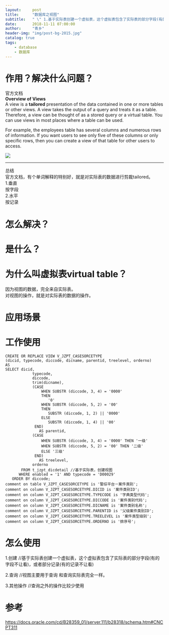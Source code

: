 ```yaml
---
layout:     post
title:      "数据库之视图"
subtitle:   " \" 1.基于实际表创建一个虚拟表，这个虚拟表包含了实际表的部分字段(有的字段不让看)，或者部分记录(有的记录不让看) 2.视图的数据，完全来自实际表。对视图的操作，就是对实际表的数据的操作。\""
date:       2018-11-11 07:00:00
author:     "青乡"
header-img: "img/post-bg-2015.jpg"
catalog: true
tags:
    - database
    - 数据库
---
```



# 作用？解决什么问题？
官方文档   
**Overview of Views**   
A view is a **tailored** presentation of the data contained in one or more tables or other views. A view takes the output of a query and treats it as a table. Therefore, a view can be thought of as a stored query or a virtual table. You can use views in most places where a table can be used.

For example, the employees table has several columns and numerous rows of information. If you want users to see only five of these columns or only specific rows, then you can create a view of that table for other users to access.


![](https://user-gold-cdn.xitu.io/2018/12/8/1678bc1edd583d9f?w=651&h=320&f=gif&s=16270)

---
总结   
官方文档，有个单词解释的特别好，就是对实际表的数据进行剪裁tailored。  
1.垂直  
按字段   
2.水平  
按记录

# 怎么解决？

# 是什么？

# 为什么叫虚拟表virtual table？
因为视图的数据，完全来自实际表。  
对视图的操作，就是对实际表的数据的操作。

# 应用场景

# 工作使用

```
CREATE OR REPLACE VIEW V_JZPT_CASESORCETYPE
(dicid, typecode, diccode, dicname, parentid, treelevel, orderno)
AS
SELECT dicid,
            typecode,
            diccode,
            trim(dicname),
            (CASE
                WHEN SUBSTR (diccode, 3, 4) = '0000'
                THEN
                   '0'
                WHEN SUBSTR (diccode, 5, 2) = '00'
                THEN
                   SUBSTR (diccode, 1, 2) || '0000'
                ELSE
                   SUBSTR (diccode, 1, 4) || '00'
             END)
               AS parentid,
            (CASE
                WHEN SUBSTR (diccode, 3, 4) = '0000' THEN '一级'
                WHEN SUBSTR (diccode, 5, 2) = '00' THEN '二级'
                ELSE '三级'
             END)
               AS treelevel,
            orderno
       FROM t_jzpt_dicdetail //基于实际表，创建视图
      WHERE enabled = '1' AND typecode = 'D00029'
   ORDER BY diccode;
comment on table V_JZPT_CASESORCETYPE is '警综平台－案件类别';
comment on column V_JZPT_CASESORCETYPE.DICID is '案件类别ID';
comment on column V_JZPT_CASESORCETYPE.TYPECODE is '字典类型代码';
comment on column V_JZPT_CASESORCETYPE.DICCODE is '案件类别代码';
comment on column V_JZPT_CASESORCETYPE.DICNAME is '案件类别名称';
comment on column V_JZPT_CASESORCETYPE.PARENTID is '父级案件类别ID';
comment on column V_JZPT_CASESORCETYPE.TREELEVEL is '案件类型级别';
comment on column V_JZPT_CASESORCETYPE.ORDERNO is '排序号';
```

# 怎么使用
1.创建  //基于实际表创建一个虚拟表，这个虚拟表包含了实际表的部分字段(有的字段不让看)，或者部分记录(有的记录不让看)

2.查询 //视图主要用于查询
和查询实际表完全一样。

3.其他操作 //查询之外的操作比较少使用

# 参考
https://docs.oracle.com/cd/B28359_01/server.111/b28318/schema.htm#CNCPT311
